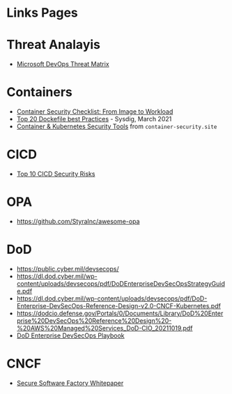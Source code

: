 # Links Pages

# Threat Analayis 
- [Microsoft DevOps Threat Matrix](https://www.microsoft.com/en-us/security/blog/2023/04/06/devops-threat-matrix/)

# Containers 
- [Container Security Checklist: From Image to Workload](https://github.com/krol3/container-security-checklist)
- [Top 20 Dockefile best Practices](https://sysdig.com/blog/dockerfile-best-practices/) - Sysdig, March 2021
- [Container & Kubernetes Security Tools](https://www.container-security.site/general_information/tools_list.html) from `container-security.site`

# CICD 
- [Top 10 CICD Security Risks](https://www.cidersecurity.io/top-10-cicd-security-risks/)

# OPA
- https://github.com/StyraInc/awesome-opa

# DoD 
- https://public.cyber.mil/devsecops/
- https://dl.dod.cyber.mil/wp-content/uploads/devsecops/pdf/DoDEnterpriseDevSecOpsStrategyGuide.pdf
- https://dl.dod.cyber.mil/wp-content/uploads/devsecops/pdf/DoD-Enterprise-DevSecOps-Reference-Design-v2.0-CNCF-Kubernetes.pdf
- https://dodcio.defense.gov/Portals/0/Documents/Library/DoD%20Enterprise%20DevSecOps%20Reference%20Design%20-%20AWS%20Managed%20Services_DoD-CIO_20211019.pdf
- [DoD Enterprise DevSecOps Playbook](https://dl.dod.cyber.mil/wp-content/uploads/devsecops/pdf/DoD-Enterprise-DevSecOps-2.0-Playbook.pdf)

# CNCF
- [Secure Software Factory Whitepaper](https://github.com/cncf/tag-security/blob/main/supply-chain-security/secure-software-factory/Secure_Software_Factory_Whitepaper.pdf)
